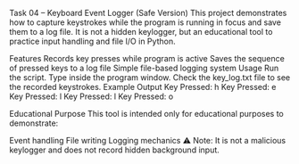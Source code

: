 Task 04 – Keyboard Event Logger (Safe Version)
This project demonstrates how to capture keystrokes while the program is running in focus and save them to a log file.
It is not a hidden keylogger, but an educational tool to practice input handling and file I/O in Python.

Features
Records key presses while program is active
Saves the sequence of pressed keys to a log file
Simple file-based logging system
Usage
Run the script.
Type inside the program window.
Check the key_log.txt file to see the recorded keystrokes.
Example Output
Key Pressed: h Key Pressed: e Key Pressed: l Key Pressed: l Key Pressed: o

Educational Purpose
This tool is intended only for educational purposes to demonstrate:

Event handling
File writing
Logging mechanics
⚠️ Note: It is not a malicious keylogger and does not record hidden background input.
